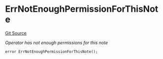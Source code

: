 # ErrNotEnoughPermissionForThisNote
[Git Source](https://github.com/Crossbell-Box/Crossbell-Contracts/blob/c7f31e42711569b1cb499ae27680e91d1ff85e00/contracts/libraries/Error.sol)

*Operator has not enough permissions for this note*


```solidity
error ErrNotEnoughPermissionForThisNote();
```

